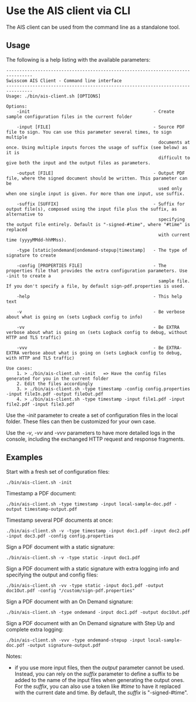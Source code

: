 # Use the AIS client via CLI
The AIS client can be used from the command line as a standalone tool.

## Usage
The following is a help listing with the available parameters: 
```text
--------------------------------------------------------------------------------
Swisscom AIS Client - Command line interface
--------------------------------------------------------------------------------
Usage: ./bin/ais-client.sh [OPTIONS]

Options:
    -init                                               - Create sample configuration files in the current folder

    -input [FILE]                                       - Source PDF file to sign. You can use this parameter several times, to sign multiple
                                                          documents at once. Using multiple inputs forces the usage of suffix (see below) as it is
                                                          difficult to give both the input and the output files as parameters.

    -output [FILE]                                      - Output PDF file, where the signed document should be written. This parameter can be
                                                          used only when one single input is given. For more than one input, use suffix.

    -suffix [SUFFIX]                                    - Suffix for output file(s), composed using the input file plus the suffix, as alternative to
                                                          specifying the output file entirely. Default is "-signed-#time", where "#time" is replaced
                                                          with current time (yyyyMMdd-hhMMss).

    -type [static|ondemand|ondemand-stepup|timestamp]   - The type of signature to create

    -config [PROPERTIES FILE]                           - The properties file that provides the extra configuration parameters. Use -init to create a
                                                          sample file. If you don't specify a file, by default sign-pdf.properties is used.

    -help                                               - This help text
    
    -v                                                  - Be verbose about what is going on (sets Logback config to info)

    -vv                                                 - Be EXTRA verbose about what is going on (sets Logback config to debug, without HTTP and TLS traffic)

    -vvv                                                - Be EXTRA-EXTRA verbose about what is going on (sets Logback config to debug, with HTTP and TLS traffic)

Use cases:
    1. > ./bin/ais-client.sh -init   => Have the config files generated for you in the current folder
    2. Edit the files accordingly
    3. > ./bin/ais-client.sh -type timestamp -config config.properties -input fileIn.pdf -output fileOut.pdf
    4. > ./bin/ais-client.sh -type timestamp -input file1.pdf -input file2.pdf -input file3.pdf
```

Use the _-init_ parameter to create a set of configuration files in the local folder. These files can then be customized for your own case.

Use the _-v_, _-vv_ and _-vvv_ parameters to have more detailed logs in the console, including the exchanged HTTP request and response fragments. 

## Examples
Start with a fresh set of configuration files:
```shell
./bin/ais-client.sh -init
```

Timestamp a PDF document:
```shell
./bin/ais-client.sh -type timestamp -input local-sample-doc.pdf -output timestamp-output.pdf
```

Timestamp several PDF documents at once:
```shell
./bin/ais-client.sh -v -type timestamp -input doc1.pdf -input doc2.pdf -input doc3.pdf -config config.properties
```

Sign a PDF document with a static signature:
```shell
./bin/ais-client.sh -v -type static -input doc1.pdf
```

Sign a PDF document with a static signature with extra logging info and specifying the output and config files:
```shell
./bin/ais-client.sh -vv -type static -input doc1.pdf -output doc1Out.pdf -config "/custom/sign-pdf.properties"
```

Sign a PDF document with an On Demand signature:
```shell
./bin/ais-client.sh -type ondemand -input doc1.pdf -output doc1Out.pdf
```

Sign a PDF document with an On Demand signature with Step Up and complete extra logging:
```shell
./bin/ais-client.sh -vvv -type ondemand-stepup -input local-sample-doc.pdf -output signature-output.pdf
```

Notes:

- if you use more input files, then the _output_ parameter cannot be used. Instead, you can rely on the _suffix_ parameter to define a 
  suffix to be added to the name of the input files when generating the output ones. For the _suffix_, you can also use a token like 
  _#time_ to have it replaced with the current date and time. By default, the _suffix_ is "-signed-#time".
  